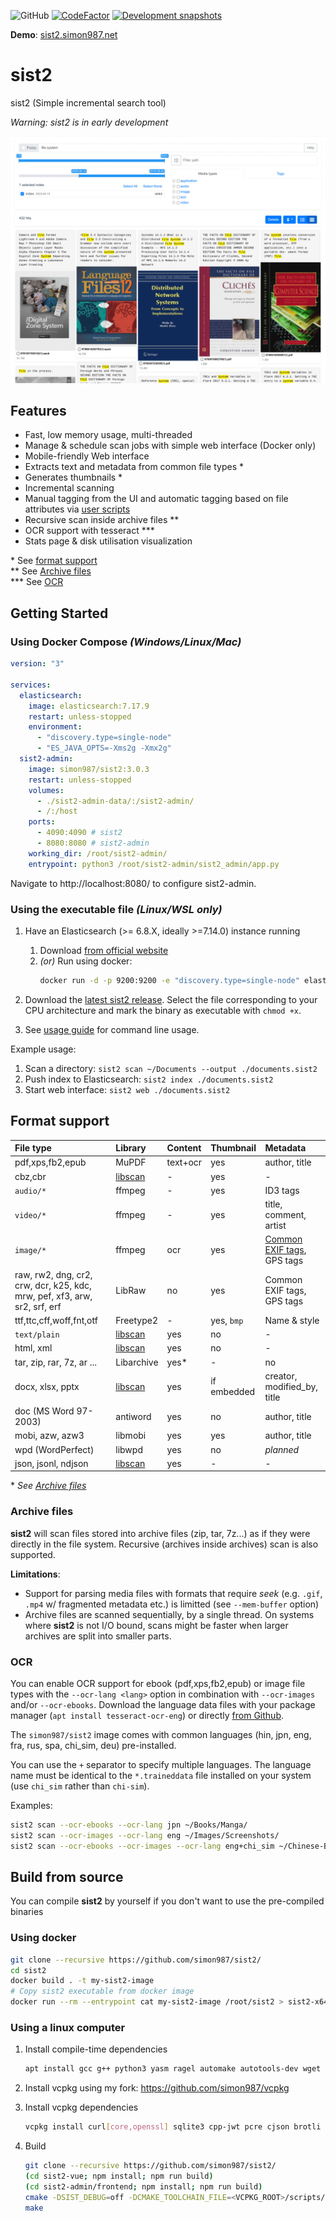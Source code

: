 ![GitHub](https://img.shields.io/github/license/simon987/sist2.svg)
[![CodeFactor](https://www.codefactor.io/repository/github/simon987/sist2/badge?s=05daa325188aac4eae32c786f3d9cf4e0593f822)](https://www.codefactor.io/repository/github/simon987/sist2)
[![Development snapshots](https://ci.simon987.net/api/badges/simon987/sist2/status.svg)](https://files.simon987.net/.gate/sist2/simon987_sist2/)

**Demo**: [sist2.simon987.net](https://sist2.simon987.net/)

# sist2

sist2 (Simple incremental search tool)

*Warning: sist2 is in early development*

![search panel](docs/sist2.gif)

## Features

* Fast, low memory usage, multi-threaded
* Manage & schedule scan jobs with simple web interface (Docker only)
* Mobile-friendly Web interface
* Extracts text and metadata from common file types \*
* Generates thumbnails \*
* Incremental scanning
* Manual tagging from the UI and automatic tagging based on file attributes via [user scripts](docs/scripting.md)
* Recursive scan inside archive files \*\*
* OCR support with tesseract \*\*\*
* Stats page & disk utilisation visualization

\* See [format support](#format-support)    
\*\* See [Archive files](#archive-files)    
\*\*\* See [OCR](#ocr)

## Getting Started

### Using Docker Compose *(Windows/Linux/Mac)*

```yaml
version: "3"

services:
  elasticsearch:
    image: elasticsearch:7.17.9
    restart: unless-stopped
    environment:
      - "discovery.type=single-node"
      - "ES_JAVA_OPTS=-Xms2g -Xmx2g"
  sist2-admin:
    image: simon987/sist2:3.0.3
    restart: unless-stopped
    volumes:
      - ./sist2-admin-data/:/sist2-admin/
      - /:/host
    ports:
      - 4090:4090 # sist2
      - 8080:8080 # sist2-admin
    working_dir: /root/sist2-admin/
    entrypoint: python3 /root/sist2-admin/sist2_admin/app.py
```

Navigate to http://localhost:8080/ to configure sist2-admin. 

### Using the executable file *(Linux/WSL only)*

1. Have an Elasticsearch (>= 6.8.X, ideally >=7.14.0) instance running
    1. Download [from official website](https://www.elastic.co/downloads/elasticsearch)
    2. *(or)* Run using docker:
        ```bash
        docker run -d -p 9200:9200 -e "discovery.type=single-node" elasticsearch:7.17.9
        ```

2. Download the [latest sist2 release](https://github.com/simon987/sist2/releases). 
Select the file corresponding to your CPU architecture and mark the binary as executable with `chmod +x`.
3. See [usage guide](docs/USAGE.md) for command line usage. 


Example usage:

1. Scan a directory: `sist2 scan ~/Documents --output ./documents.sist2`
2. Push index to Elasticsearch: `sist2 index ./documents.sist2`
3. Start web interface: `sist2 web ./documents.sist2`

## Format support

| File type                                                                 | Library                                                                      | Content  | Thumbnail   | Metadata                                                                                                                               |
|:--------------------------------------------------------------------------|:-----------------------------------------------------------------------------|:---------|:------------|:---------------------------------------------------------------------------------------------------------------------------------------|
| pdf,xps,fb2,epub                                                          | MuPDF                                                                        | text+ocr | yes         | author, title                                                                                                                          |
| cbz,cbr                                                                   | [libscan](https://github.com/simon987/sist2/tree/master/third-party/libscan) | -        | yes         | -                                                                                                                                      |
| `audio/*`                                                                 | ffmpeg                                                                       | -        | yes         | ID3 tags                                                                                                                               |
| `video/*`                                                                 | ffmpeg                                                                       | -        | yes         | title, comment, artist                                                                                                                 |
| `image/*`                                                                 | ffmpeg                                                                       | ocr      | yes         | [Common EXIF tags](https://github.com/simon987/sist2/blob/efdde2734eca9b14a54f84568863b7ffd59bdba3/src/parsing/media.c#L190), GPS tags |
| raw, rw2, dng, cr2, crw, dcr, k25, kdc, mrw, pef, xf3, arw, sr2, srf, erf | LibRaw                                                                       | no       | yes         | Common EXIF tags, GPS tags                                                                                                             |
| ttf,ttc,cff,woff,fnt,otf                                                  | Freetype2                                                                    | -        | yes, `bmp`  | Name & style                                                                                                                           |
| `text/plain`                                                              | [libscan](https://github.com/simon987/sist2/tree/master/third-party/libscan) | yes      | no          | -                                                                                                                                      |
| html, xml                                                                 | [libscan](https://github.com/simon987/sist2/tree/master/third-party/libscan) | yes      | no          | -                                                                                                                                      |
| tar, zip, rar, 7z, ar ...                                                 | Libarchive                                                                   | yes\*    | -           | no                                                                                                                                     |
| docx, xlsx, pptx                                                          | [libscan](https://github.com/simon987/sist2/tree/master/third-party/libscan) | yes      | if embedded | creator, modified_by, title                                                                                                            |
| doc (MS Word 97-2003)                                                     | antiword                                                                     | yes      | no          | author, title                                                                                                                          |
| mobi, azw, azw3                                                           | libmobi                                                                      | yes      | yes         | author, title                                                                                                                          |
| wpd (WordPerfect)                                                         | libwpd                                                                       | yes      | no          | *planned*                                                                                                                              |
| json, jsonl, ndjson                                                       | [libscan](https://github.com/simon987/sist2/tree/master/third-party/libscan) | yes      | -           | -                                                                                                                                      |

\* *See [Archive files](#archive-files)*

### Archive files

**sist2** will scan files stored into archive files (zip, tar, 7z...) as if they were directly in the file system.
Recursive (archives inside archives)
scan is also supported.

**Limitations**:

* Support for parsing media files with formats that require *seek* (e.g. `.gif`, `.mp4` w/ fragmented metadata etc.)
  is limitted (see `--mem-buffer` option)
* Archive files are scanned sequentially, by a single thread. On systems where
  **sist2** is not I/O bound, scans might be faster when larger archives are split into smaller parts.

### OCR

You can enable OCR support for ebook (pdf,xps,fb2,epub) or image file types with the
`--ocr-lang <lang>` option in combination with `--ocr-images` and/or `--ocr-ebooks`.
Download the language data files with your package manager (`apt install tesseract-ocr-eng`) or
directly [from Github](https://github.com/tesseract-ocr/tesseract/wiki/Data-Files).

The `simon987/sist2` image comes with common languages
(hin, jpn, eng, fra, rus, spa, chi_sim, deu) pre-installed.

You can use the `+` separator to specify multiple languages. The language
name must be identical to the `*.traineddata` file installed on your system 
(use `chi_sim` rather than `chi-sim`).

Examples:

```bash
sist2 scan --ocr-ebooks --ocr-lang jpn ~/Books/Manga/
sist2 scan --ocr-images --ocr-lang eng ~/Images/Screenshots/
sist2 scan --ocr-ebooks --ocr-images --ocr-lang eng+chi_sim ~/Chinese-Bilingual/
```

## Build from source

You can compile **sist2** by yourself if you don't want to use the pre-compiled binaries

### Using docker

```bash
git clone --recursive https://github.com/simon987/sist2/
cd sist2
docker build . -t my-sist2-image
# Copy sist2 executable from docker image
docker run --rm --entrypoint cat my-sist2-image /root/sist2 > sist2-x64-linux
```

### Using a linux computer

1. Install compile-time dependencies

   ```bash
   apt install gcc g++ python3 yasm ragel automake autotools-dev wget libtool libssl-dev curl zip unzip tar xorg-dev libglu1-mesa-dev libxcursor-dev libxml2-dev libxinerama-dev gettext nasm git nodejs
   ```

2. Install vcpkg using my fork: https://github.com/simon987/vcpkg
3. Install vcpkg dependencies

    ```bash
    vcpkg install curl[core,openssl] sqlite3 cpp-jwt pcre cjson brotli libarchive[core,bzip2,libxml2,lz4,lzma,lzo] pthread tesseract libxml2 libmupdf gtest mongoose libmagic libraw gumbo ffmpeg[core,avcodec,avformat,swscale,swresample]
    ```

4. Build
    ```bash
    git clone --recursive https://github.com/simon987/sist2/
    (cd sist2-vue; npm install; npm run build)
    (cd sist2-admin/frontend; npm install; npm run build)
    cmake -DSIST_DEBUG=off -DCMAKE_TOOLCHAIN_FILE=<VCPKG_ROOT>/scripts/buildsystems/vcpkg.cmake .
    make
    ```
